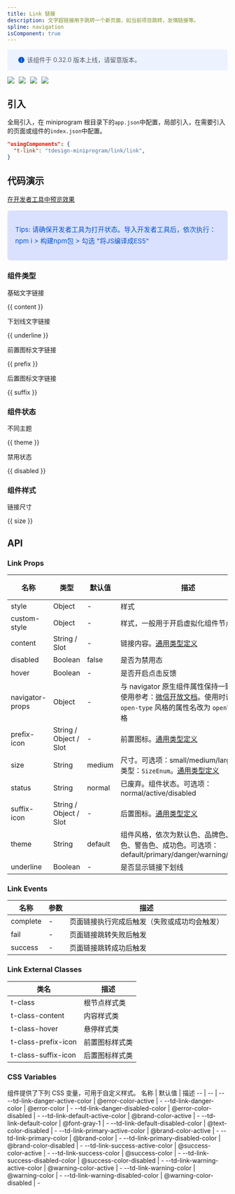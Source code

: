 ```yaml
---
title: Link 链接
description: 文字超链接用于跳转一个新页面，如当前项目跳转，友情链接等。
spline: navigation
isComponent: true
---
```


<div style="background: #ecf2fe; display: flex; align-items: center; line-height: 20px; padding: 14px 24px; border-radius: 3px; color: #555a65">
  <svg fill="none" viewBox="0 0 16 16" width="16px" height="16px" style="margin-right: 5px">
    <path fill="#0052d9" d="M8 15A7 7 0 108 1a7 7 0 000 14zM7.4 4h1.2v1.2H7.4V4zm.1 2.5h1V12h-1V6.5z" fillOpacity="0.9"></path>
  </svg>
  该组件于 0.32.0 版本上线，请留意版本。
</div>

<span class="coverages-badge" style="margin-right: 10px"><img src="https://img.shields.io/badge/coverages%3A%20lines-56%25-red" /></span><span class="coverages-badge" style="margin-right: 10px"><img src="https://img.shields.io/badge/coverages%3A%20functions-30%25-red" /></span><span class="coverages-badge" style="margin-right: 10px"><img src="https://img.shields.io/badge/coverages%3A%20statements-56%25-red" /></span><span class="coverages-badge" style="margin-right: 10px"><img src="https://img.shields.io/badge/coverages%3A%20branches-38%25-red" /></span>
## 引入

全局引入，在 miniprogram 根目录下的`app.json`中配置，局部引入，在需要引入的页面或组件的`index.json`中配置。

```json
"usingComponents": {
  "t-link": "tdesign-miniprogram/link/link",
}
```

## 代码演示

<a href="https://developers.weixin.qq.com/s/AtJrPbmK7mSK" title="在开发者工具中预览效果" target="_blank" rel="noopener noreferrer"> 在开发者工具中预览效果 </a>

<blockquote style="background-color: #d9e1ff; font-size: 15px; line-height: 26px;margin: 16px 0 0;padding: 16px; border-radius: 6px; color: #0052d9" >
<p>Tips: 请确保开发者工具为打开状态。导入开发者工具后，依次执行：npm i > 构建npm包 > 勾选 "将JS编译成ES5"</p>
</blockquote>

### 组件类型

基础文字链接

{{ content }}

下划线文字链接

{{ underline }}

前置图标文字链接

{{ prefix }}

后置图标文字链接

{{ suffix }}

### 组件状态

不同主题

{{ theme }}

禁用状态

{{ disabled }}

### 组件样式

链接尺寸

{{ size }}

## API

### Link Props

名称 | 类型 | 默认值 | 描述 | 必传
-- | -- | -- | -- | --
style | Object | - | 样式 | N
custom-style | Object | - | 样式，一般用于开启虚拟化组件节点场景 | N
content | String / Slot | - | 链接内容。[通用类型定义](https://github.com/Tencent/tdesign-miniprogram/blob/develop/src/common/common.ts) | N
disabled | Boolean | false | 是否为禁用态 | N
hover | Boolean | - | 是否开启点击反馈 | N
navigator-props | Object | - | 与 navigator 原生组件属性保持一致，具体使用参考：[微信开放文档](https://developers.weixin.qq.com/miniprogram/dev/component/navigator.html)。使用时请将形如 `open-type` 风格的属性名改为 `openType` 风格 | N
prefix-icon | String / Object / Slot | - | 前置图标。[通用类型定义](https://github.com/Tencent/tdesign-miniprogram/blob/develop/src/common/common.ts) | N
size | String | medium | 尺寸。可选项：small/medium/large。TS 类型：`SizeEnum`。[通用类型定义](https://github.com/Tencent/tdesign-miniprogram/blob/develop/src/common/common.ts) | N
status | String | normal | 已废弃。组件状态。可选项：normal/active/disabled | N
suffix-icon | String / Object / Slot | - | 后置图标。[通用类型定义](https://github.com/Tencent/tdesign-miniprogram/blob/develop/src/common/common.ts) | N
theme | String | default | 组件风格，依次为默认色、品牌色、危险色、警告色、成功色。可选项：default/primary/danger/warning/success | N
underline | Boolean | - | 是否显示链接下划线 | N

### Link Events

名称 | 参数 | 描述
-- | -- | --
complete | \- | 页面链接执行完成后触发（失败或成功均会触发）
fail | \- | 页面链接跳转失败后触发
success | \- | 页面链接跳转成功后触发
### Link External Classes

类名 | 描述
-- | --
t-class | 根节点样式类
t-class-content | 内容样式类
t-class-hover | 悬停样式类
t-class-prefix-icon | 前置图标样式类
t-class-suffix-icon | 后置图标样式类

### CSS Variables

组件提供了下列 CSS 变量，可用于自定义样式。
名称 | 默认值 | 描述 
-- | -- | --
--td-link-danger-active-color | @error-color-active | - 
--td-link-danger-color | @error-color | - 
--td-link-danger-disabled-color | @error-color-disabled | - 
--td-link-default-active-color | @brand-color-active | - 
--td-link-default-color | @font-gray-1 | - 
--td-link-default-disabled-color | @text-color-disabled | - 
--td-link-primary-active-color | @brand-color-active | - 
--td-link-primary-color | @brand-color | - 
--td-link-primary-disabled-color | @brand-color-disabled | - 
--td-link-success-active-color | @success-color-active | - 
--td-link-success-color | @success-color | - 
--td-link-success-disabled-color | @success-color-disabled | - 
--td-link-warning-active-color | @warning-color-active | - 
--td-link-warning-color | @warning-color | - 
--td-link-warning-disabled-color | @warning-color-disabled | -